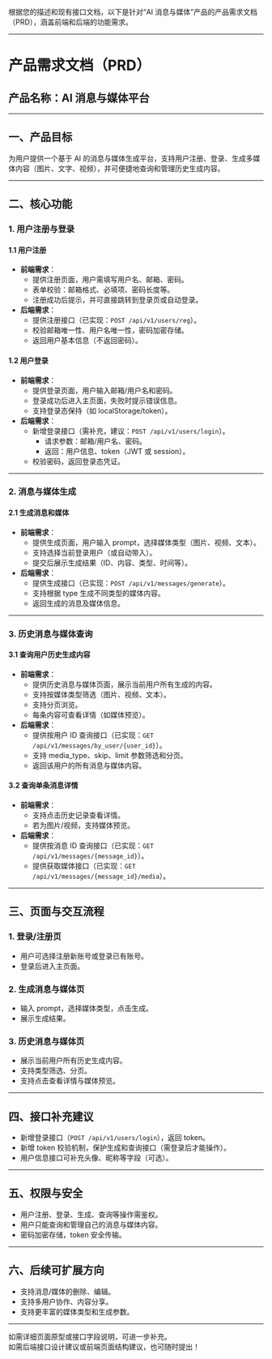 根据您的描述和现有接口文档，以下是针对“AI 消息与媒体”产品的产品需求文档（PRD），涵盖前端和后端的功能需求。

---

# 产品需求文档（PRD）  
## 产品名称：AI 消息与媒体平台

---

## 一、产品目标

为用户提供一个基于 AI 的消息与媒体生成平台，支持用户注册、登录、生成多媒体内容（图片、文字、视频），并可便捷地查询和管理历史生成内容。

---

## 二、核心功能

### 1. 用户注册与登录

#### 1.1 用户注册
- **前端需求**：
  - 提供注册页面，用户需填写用户名、邮箱、密码。
  - 表单校验：邮箱格式、必填项、密码长度等。
  - 注册成功后提示，并可直接跳转到登录页或自动登录。
- **后端需求**：
  - 提供注册接口（已实现：`POST /api/v1/users/reg`）。
  - 校验邮箱唯一性、用户名唯一性，密码加密存储。
  - 返回用户基本信息（不返回密码）。

#### 1.2 用户登录
- **前端需求**：
  - 提供登录页面，用户输入邮箱/用户名和密码。
  - 登录成功后进入主页面，失败时提示错误信息。
  - 支持登录态保持（如 localStorage/token）。
- **后端需求**：
  - 新增登录接口（需补充，建议：`POST /api/v1/users/login`）。
    - 请求参数：邮箱/用户名、密码。
    - 返回：用户信息、token（JWT 或 session）。
  - 校验密码，返回登录态凭证。

---

### 2. 消息与媒体生成

#### 2.1 生成消息和媒体
- **前端需求**：
  - 提供生成页面，用户输入 prompt，选择媒体类型（图片、视频、文本）。
  - 支持选择当前登录用户（或自动带入）。
  - 提交后展示生成结果（ID、内容、类型、时间等）。
- **后端需求**：
  - 提供生成接口（已实现：`POST /api/v1/messages/generate`）。
  - 支持根据 type 生成不同类型的媒体内容。
  - 返回生成的消息及媒体信息。

---

### 3. 历史消息与媒体查询

#### 3.1 查询用户历史生成内容
- **前端需求**：
  - 提供历史消息与媒体页面，展示当前用户所有生成的内容。
  - 支持按媒体类型筛选（图片、视频、文本）。
  - 支持分页浏览。
  - 每条内容可查看详情（如媒体预览）。
- **后端需求**：
  - 提供按用户 ID 查询接口（已实现：`GET /api/v1/messages/by_user/{user_id}`）。
  - 支持 media_type、skip、limit 参数筛选和分页。
  - 返回该用户的所有消息与媒体内容。

#### 3.2 查询单条消息详情
- **前端需求**：
  - 支持点击历史记录查看详情。
  - 若为图片/视频，支持媒体预览。
- **后端需求**：
  - 提供按消息 ID 查询接口（已实现：`GET /api/v1/messages/{message_id}`）。
  - 提供获取媒体接口（已实现：`GET /api/v1/messages/{message_id}/media`）。

---

## 三、页面与交互流程

### 1. 登录/注册页
- 用户可选择注册新账号或登录已有账号。
- 登录后进入主页面。

### 2. 生成消息与媒体页
- 输入 prompt，选择媒体类型，点击生成。
- 展示生成结果。

### 3. 历史消息与媒体页
- 展示当前用户所有历史生成内容。
- 支持类型筛选、分页。
- 支持点击查看详情与媒体预览。

---

## 四、接口补充建议

- 新增登录接口（`POST /api/v1/users/login`），返回 token。
- 新增 token 校验机制，保护生成和查询接口（需登录后才能操作）。
- 用户信息接口可补充头像、昵称等字段（可选）。

---

## 五、权限与安全

- 用户注册、登录、生成、查询等操作需鉴权。
- 用户只能查询和管理自己的消息与媒体内容。
- 密码加密存储，token 安全传输。

---

## 六、后续可扩展方向

- 支持消息/媒体的删除、编辑。
- 支持多用户协作、内容分享。
- 支持更丰富的媒体类型和生成参数。

---

如需详细页面原型或接口字段说明，可进一步补充。  
如需后端接口设计建议或前端页面结构建议，也可随时提出！